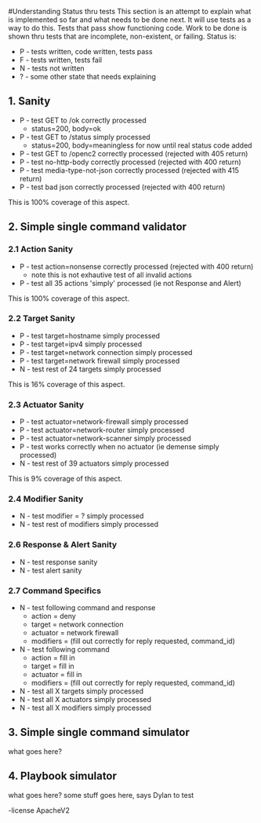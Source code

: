 #Understanding Status thru tests
This section is an attempt to explain what is implemented so far 
and what needs to be done next.
It will use tests as a way to do this.
Tests that pass show functioning code.
Work to be done is shown thru tests that are incomplete, non-existent, or failing.
Status is:
- P - tests written, code written, tests pass
- F - tests written, tests fail
- N - tests not written
- ? - some other state that needs explaining

## 1. Sanity

- P - test GET to /ok correctly processed
   * status=200, body=ok
- P - test GET to /status simply processed 
   * status=200, body=meaningless for now until real status code added
- P - test GET to /openc2 correctly processed (rejected with 405 return)
- P - test no-http-body correctly processed (rejected with 400 return)
- P - test media-type-not-json correctly processed (rejected with 415 return)
- P - test bad json correctly processed (rejected with 400 return)

This is 100% coverage of this aspect.

## 2. Simple single command validator

### 2.1 Action Sanity
- P - test action=nonsense correctly processed (rejected with 400 return)
   * note this is not exhautive test of all invalid actions
- P - test all 35 actions 'simply' processed (ie not Response and Alert)

This is 100% coverage of this aspect.

### 2.2 Target Sanity
- P - test target=hostname simply processed
- P - test target=ipv4 simply processed
- P - test target=network connection simply processed
- P - test target=network firewall simply processed
- N - test rest of 24 targets simply processed

This is 16% coverage of this aspect.

### 2.3 Actuator Sanity
- P - test actuator=network-firewall simply processed
- P - test actuator=network-router simply processed
- P - test actuator=network-scanner simply processed
- P - test works correctly when no actuator (ie demense simply processed)
- N - test rest of 39 actuators simply processed

This is 9% coverage of this aspect.

### 2.4 Modifier Sanity
- N - test modifier = ? simply processed
- N - test rest of modifiers simply processed

### 2.6 Response & Alert Sanity
- N - test response sanity
- N - test alert sanity

### 2.7 Command Specifics
- N - test following command and response
   * action =  deny
   * target = network connection
   * actuator = network firewall
   * modifiers = (fill out correctly for reply requested, command_id)
- N - test following command
   * action =  fill in
   * target = fill in
   * actuator = fill in
   * modifiers = (fill out correctly for reply requested, command_id)
- N - test all X targets simply processed
- N - test all X actuators simply processed
- N - test all X modifiers simply processed

## 3. Simple single command simulator
what goes here?

## 4. Playbook simulator
what goes here?
some stuff goes here, says Dylan to test

-license ApacheV2 
